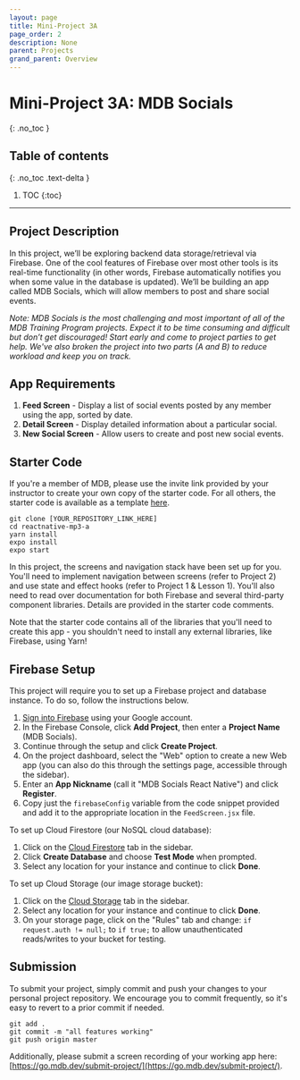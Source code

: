 ```yaml
---
layout: page
title: Mini-Project 3A
page_order: 2
description: None
parent: Projects
grand_parent: Overview
---
```


# Mini-Project 3A: MDB Socials
{: .no_toc }

## Table of contents
{: .no_toc .text-delta }

1. TOC
{:toc}

---

## Project Description

In this project, we’ll be exploring backend data storage/retrieval via Firebase. One of the cool features of Firebase over most other tools is its real-time functionality (in other words, Firebase automatically notifies you when some value in the database is updated). We’ll be building an app called MDB Socials, which will allow members to post and share social events.

*Note: MDB Socials is the most challenging and most important of all of the MDB Training Program projects. Expect it to be time consuming and difficult but don’t get discouraged! Start early and come to project parties to get help. We've also broken the project into two parts (A and B) to reduce workload and keep you on track.*

## App Requirements

1. **Feed Screen** - Display a list of social events posted by any member using the app, sorted by date.
2. **Detail Screen** - Display detailed information about a particular social.
3. **New Social Screen** - Allow users to create and post new social events.

## Starter Code

If you're a member of MDB, please use the invite link provided by your instructor to create your own copy of the starter code. For all others, the starter code is available as a template [here](https://github.com/mdbdev/reactnative-mp3-a).

```
git clone [YOUR_REPOSITORY_LINK_HERE]
cd reactnative-mp3-a
yarn install
expo install
expo start
```

In this project, the screens and navigation stack have been set up for you. You'll need to implement navigation between screens (refer to Project 2) and use state and effect hooks (refer to Project 1 & Lesson 1). You'll also need to read over documentation for both Firebase and several third-party component libraries. Details are provided in the starter code comments.

Note that the starter code contains all of the libraries that you'll need to create this app - you shouldn't need to install any external libraries, like Firebase, using Yarn!

## Firebase Setup

This project will require you to set up a Firebase project and database instance. To do so, follow the instructions below.

1. [Sign into Firebase](https://console.firebase.google.com) using your Google account.
2. In the Firebase Console, click **Add Project**, then enter a **Project Name** (MDB Socials).
3. Continue through the setup and click **Create Project**.
4. On the project dashboard, select the "Web" option to create a new Web app (you can also do this through the settings page, accessible through the sidebar).
5. Enter an **App Nickname** (call it "MDB Socials React Native") and click **Register**.
6. Copy just the `firebaseConfig` variable from the code snippet provided and add it to the appropriate location in the `FeedScreen.jsx` file.

To set up Cloud Firestore (our NoSQL cloud database):

1. Click on the [Cloud Firestore](https://console.firebase.google.com/project/_/firestore) tab in the sidebar.
2. Click **Create Database** and choose **Test Mode** when prompted.
3. Select any location for your instance and continue to click **Done**.

To set up Cloud Storage (our image storage bucket):

1. Click on the [Cloud Storage](https://console.firebase.google.com/project/_/storage) tab in the sidebar.
2. Select any location for your instance and continue to click **Done**.
3. On your storage page, click on the "Rules" tab and change:
    `if request.auth != null;` to `if true;` to allow unauthenticated reads/writes to your bucket for testing.


## Submission

To submit your project, simply commit and push your changes to your personal project repository. We encourage you to commit frequently, so it's easy to revert to a prior commit if needed.

```
git add .
git commit -m "all features working"
git push origin master
```

Additionally, please submit a screen recording of your working app here: [https://go.mdb.dev/submit-project/](https://go.mdb.dev/submit-project/).

